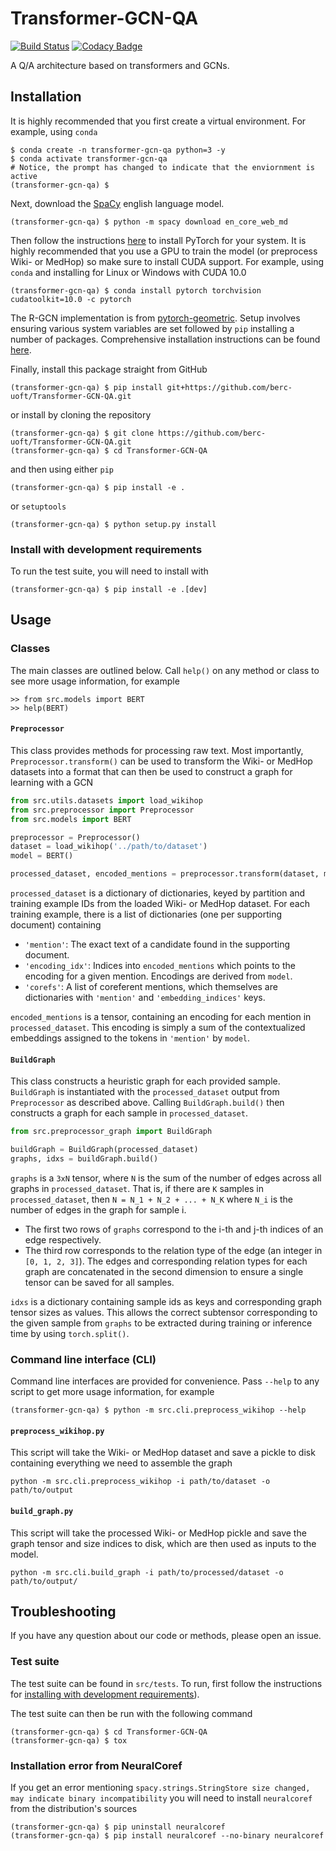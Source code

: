 # Transformer-GCN-QA

[![Build Status](https://travis-ci.com/berc-uoft/Transformer-GCN-QA.svg?branch=master)](https://travis-ci.com/berc-uoft/Transformer-GCN-QA)
[![Codacy Badge](https://api.codacy.com/project/badge/Grade/e25aeff5b35046e3831c4517efe0b813)](https://app.codacy.com/app/JohnGiorgi/Transformer-GCN-QA?utm_source=github.com&utm_medium=referral&utm_content=berc-uoft/Transformer-GCN-QA&utm_campaign=Badge_Grade_Dashboard)

A Q/A architecture based on transformers and GCNs.

## Installation

It is highly recommended that you first create a virtual environment. For example, using `conda`

```
$ conda create -n transformer-gcn-qa python=3 -y
$ conda activate transformer-gcn-qa
# Notice, the prompt has changed to indicate that the enviornment is active
(transformer-gcn-qa) $ 
```

Next, download the [SpaCy](https://spacy.io/) english language model.

```
(transformer-gcn-qa) $ python -m spacy download en_core_web_md
```

Then follow the instructions [here](https://pytorch.org/get-started/locally/) to install PyTorch for your system. It is highly recommended that you use a GPU to train the model (or preprocess Wiki- or MedHop) so make sure to install CUDA support. For example, using `conda` and installing for Linux or Windows with CUDA 10.0

```
(transformer-gcn-qa) $ conda install pytorch torchvision cudatoolkit=10.0 -c pytorch
```

The R-GCN implementation is from [pytorch-geometric](https://github.com/rusty1s/pytorch_geometric). Setup involves ensuring various system variables are set followed by `pip` installing a number of packages. Comprehensive installation instructions can be found [here](https://rusty1s.github.io/pytorch_geometric/build/html/notes/installation.html).

Finally, install this package straight from GitHub

```
(transformer-gcn-qa) $ pip install git+https://github.com/berc-uoft/Transformer-GCN-QA.git
```

or install by cloning the repository

```
(transformer-gcn-qa) $ git clone https://github.com/berc-uoft/Transformer-GCN-QA.git
(transformer-gcn-qa) $ cd Transformer-GCN-QA
```

and then using either `pip`

```
(transformer-gcn-qa) $ pip install -e .
```

 or `setuptools`

```
(transformer-gcn-qa) $ python setup.py install
```

### Install with development requirements

To run the test suite, you will need to install with

```
(transformer-gcn-qa) $ pip install -e .[dev]
```

## Usage

### Classes

The main classes are outlined below. Call `help()` on any method or class to see more usage information, for example

```
>> from src.models import BERT
>> help(BERT)
```

#### `Preprocessor`

This class provides methods for processing raw text. Most importantly, `Preprocessor.transform()` can be used to transform the Wiki- or MedHop datasets into a format that can then be used to construct a graph for learning with a GCN

```python
from src.utils.datasets import load_wikihop
from src.preprocessor import Preprocessor
from src.models import BERT

preprocessor = Preprocessor()
dataset = load_wikihop('../path/to/dataset')
model = BERT()

processed_dataset, encoded_mentions = preprocessor.transform(dataset, model)
```

`processed_dataset` is a dictionary of dictionaries, keyed by partition and training example IDs from the loaded Wiki- or MedHop dataset. For each training example, there is a list of dictionaries (one per supporting document) containing

  - `'mention'`: The exact text of a candidate found in the supporting document.
  - `'encoding_idx'`: Indices into `encoded_mentions` which points to the encoding for a given mention. Encodings are derived from `model`.
  - `'corefs'`: A list of coreferent mentions, which themselves are dictionaries with `'mention'` and `'embedding_indices'` keys.

`encoded_mentions` is a tensor, containing an encoding for each mention in `processed_dataset`. This encoding is simply a sum of the contextualized embeddings assigned to the tokens in `'mention'` by `model`.

#### `BuildGraph`

This class constructs a heuristic graph for each provided sample. `BuildGraph` is instantiated with the `processed_dataset` output from `Preprocessor` as described above. Calling `BuildGraph.build()` then constructs a graph for each sample in `processed_dataset`.

```python
from src.preprocessor_graph import BuildGraph

buildGraph = BuildGraph(processed_dataset)
graphs, idxs = buildGraph.build()
```

`graphs` is a `3xN` tensor, where `N` is the sum of the number of edges across all graphs in `processed_dataset`. That is, if there are `K` samples in `processed_dataset`, then `N = N_1 + N_2 + ... + N_K` where `N_i` is the number of edges in the graph for sample i. 
- The first two rows of `graphs` correspond to the i-th and j-th indices of an edge respectively.
- The third row corresponds to the relation type of the edge (an integer in `[0, 1, 2, 3]`). 
The edges and corresponding relation types for each graph are concatenated in the second dimension to ensure a single tensor can be saved for all samples.

`idxs` is a dictionary containing sample ids as keys and corresponding graph tensor sizes as values. This allows the correct subtensor corresponding to the given sample from `graphs` to be extracted during training or inference time by using `torch.split()`.

### Command line interface (CLI)

Command line interfaces are provided for convenience. Pass `--help` to any script to get more usage information, for example

```
(transformer-gcn-qa) $ python -m src.cli.preprocess_wikihop --help
```

#### `preprocess_wikihop.py`

This script will take the Wiki- or MedHop dataset and save a pickle to disk containing everything we need to assemble the graph

```
python -m src.cli.preprocess_wikihop -i path/to/dataset -o path/to/output
```

#### `build_graph.py`

This script will take the processed Wiki- or MedHop pickle and save the graph tensor and size indices to disk, which are then used as inputs to the model.

```
python -m src.cli.build_graph -i path/to/processed/dataset -o path/to/output/
```

## Troubleshooting

If you have any question about our code or methods, please open an issue.

### Test suite

The test suite can be found in `src/tests`. To run, first follow the instructions for [installing with development requirements](#install-with-development-requirements)). 

The test suite can then be run with the following command

```
(transformer-gcn-qa) $ cd Transformer-GCN-QA
(transformer-gcn-qa) $ tox
```

### Installation error from NeuralCoref

If you get an error mentioning `spacy.strings.StringStore size changed, may indicate binary incompatibility` you will need to install `neuralcoref` from the distribution's sources

```
(transformer-gcn-qa) $ pip uninstall neuralcoref
(transformer-gcn-qa) $ pip install neuralcoref --no-binary neuralcoref
```
